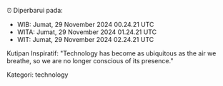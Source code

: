⏰ Diperbarui pada:
- WIB: Jumat, 29 November 2024 00.24.21 UTC
- WITA: Jumat, 29 November 2024 01.24.21 UTC
- WIT: Jumat, 29 November 2024 02.24.21 UTC

Kutipan Inspiratif:
"Technology has become as ubiquitous as the air we breathe, so we are no longer conscious of its presence."


Kategori: technology

